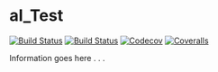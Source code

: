 # aI_Test

[![Build Status](https://travis-ci.com/onButtonUp/aI_Test.jl.svg?branch=master)](https://travis-ci.com/onButtonUp/aI_Test.jl)
[![Build Status](https://ci.appveyor.com/api/projects/status/github/onButtonUp/aI_Test.jl?svg=true)](https://ci.appveyor.com/project/onButtonUp/ai_test-jl)
[![Codecov](https://codecov.io/gh/onButtonUp/aI_Test.jl/branch/master/graph/badge.svg)](https://codecov.io/gh/onButtonUp/aI_Test.jl)
[![Coveralls](https://coveralls.io/repos/github/onButtonUp/aI_Test.jl/badge.svg?branch=master)](https://coveralls.io/github/onButtonUp/aI_Test.jl?branch=master)

Information goes here . . .
